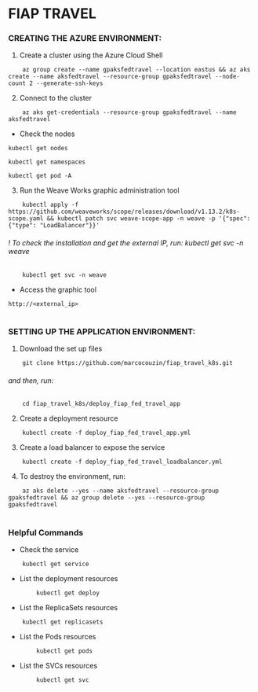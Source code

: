 # FIAP TRAVEL

### CREATING THE AZURE ENVIRONMENT:
1. Create a cluster using the Azure Cloud Shell
```
    az group create --name gpaksfedtravel --location eastus && az aks create --name aksfedtravel --resource-group gpaksfedtravel --node-count 2 --generate-ssh-keys 
```

2. Connect to the cluster
```
    az aks get-credentials --resource-group gpaksfedtravel --name aksfedtravel
```
- Check the nodes
```
kubectl get nodes
```
```
kubectl get namespaces
```
```
kubectl get pod -A
```

3. Run the Weave Works graphic administration tool
```
    kubectl apply -f https://github.com/weaveworks/scope/releases/download/v1.13.2/k8s-scope.yaml && kubectl patch svc weave-scope-app -n weave -p '{"spec": {"type": "LoadBalancer"}}'
```

###### ! To check the installation and get the external IP, run: kubectl get svc -n weave
```
    kubectl get svc -n weave
```
- Access the graphic tool
```
http://<external_ip>
```
#
### SETTING UP THE APPLICATION ENVIRONMENT:

1. Download the set up files
```
    git clone https://github.com/marcocouzin/fiap_travel_k8s.git
```
###### and then, run:

```
    cd fiap_travel_k8s/deploy_fiap_fed_travel_app
```

2. Create a deployment resource
```
    kubectl create -f deploy_fiap_fed_travel_app.yml 
```

3. Create a load balancer to expose the service
```
    kubectl create -f deploy_fiap_fed_travel_loadbalancer.yml    
```

4. To destroy the environment, run:
```
    az aks delete --yes --name aksfedtravel --resource-group gpaksfedtravel && az group delete --yes --resource-group gpaksfedtravel
```

#
#
### Helpful Commands
- Check the service
```    
    kubectl get service
```

- List the deployment resources
```    
        kubectl get deploy
```

- List the ReplicaSets resources
```    
    kubectl get replicasets
```

- List the Pods resources
```    
        kubectl get pods
```

- List the SVCs resources
```    
        kubectl get svc
```